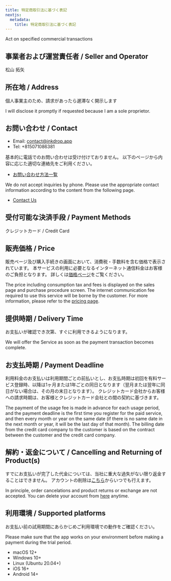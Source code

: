 ```yaml
---
title: 特定商取引法に基づく表記
nextjs:
  metadata:
    title: 特定商取引法に基づく表記
---
```


Act on specified commercial transactions

## 事業者および運営責任者 / Seller and Operator

松山 拓矢

## 所在地 / Address

個人事業主のため、請求があったら遅滞なく開示します

I will disclose it promptly if requested because I am a sole proprietor.

## お問い合わせ / Contact

- Email: contact@inkdrop.app
- Tel: +815071086381

基本的に電話でのお問い合わせは受け付けておりません。
以下のページから内容に応じた適切な連絡先をご利用ください。

- [お問い合わせ方法一覧](/contact)

We do not accept inquiries by phone.
Please use the appropriate contact information according to the content from the following page.

- [Contact Us](/contact)

## 受付可能な決済手段 / Payment Methods

クレジットカード / Credit Card

## 販売価格 / Price

販売ページ及び購入手続きの画面において、消費税・手数料を含む価格で表示されています。
本サービスの利用に必要となるインターネット通信料金はお客様のご負担となります。
詳しくは[価格ページ](https://www.inkdrop.app/pricing)をご覧ください。

The price including consumption tax and fees is displayed on the sales page and purchase procedure screen.
The internet communication fee required to use this service will be borne by the customer.
For more information, please refer to the [pricing page](https://www.inkdrop.app/pricing).

## 提供時期 / Delivery Time

お支払いが確認でき次第、すぐに利用できるようになります。

We will offer the Service as soon as the payment transaction becomes complete.

## お支払時期 / Payment Deadline

利用料金のお支払いは利用期間ごとの前払いとし、お支払時期は初回を有料サービス登録時、以降は1ヶ月または1年ごとの同日となります（翌月または翌年に同日がない場合は、その月の末日となります）。 クレジットカード会社からお客様への請求時期は、お客様とクレジットカード会社との間の契約に基づきます。

The payment of the usage fee is made in advance for each usage period, and the payment deadline is the first time you register for the paid service, and then every month or year on the same date (if there is no same date in the next month or year, it will be the last day of that month). The billing date from the credit card company to the customer is based on the contract between the customer and the credit card company.

## 解約・返金について / Cancelling and Returning of Product(s)

すでにお支払いが完了した代金については、当社に重大な過失がない限り返金することはできません。
アカウントの削除は[こちら](https://my.inkdrop.app/account/delete)からいつでも行えます。

In principle, order cancelations and product returns or exchange are not accepted.
You can delete your account from [here](https://my.inkdrop.app/account/delete) anytime.

## 利用環境 / Supported platforms

お支払い前の試用期間にあらかじめご利用環境での動作をご確認ください。

Please make sure that the app works on your environment before making a payment during the trial period.

- macOS 12+
- Windows 10+
- Linux (Ubuntu 20.04+)
- iOS 16+
- Android 14+
